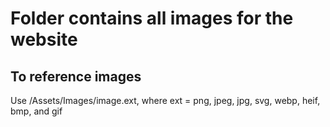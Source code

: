 # Folder contains all images for the website

## To reference images

Use /Assets/Images/image.ext, where ext = png, jpeg, jpg, svg, webp, heif, bmp, and gif